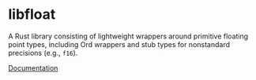 # libfloat

A Rust library consisting of lightweight wrappers around primitive floating
point types, including Ord wrappers and stub types for nonstandard precisions
(e.g., `f16`).

[Documentation](https://peterhj.github.io/libfloat/float/)
